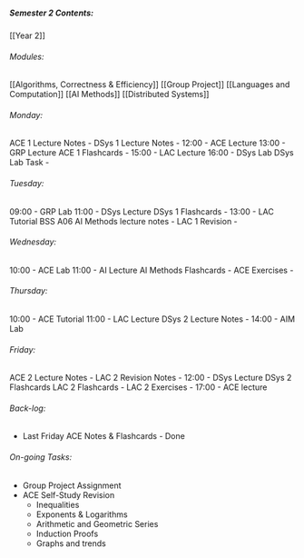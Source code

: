 ##### Semester 2 Contents:
 [[Year 2]]
###### Modules:
 [[Algorithms, Correctness & Efficiency]]
 [[Group Project]]
 [[Languages and Computation]]
 [[AI Methods]]
 [[Distributed Systems]]

###### Monday:
ACE 1 Lecture Notes -
DSys 1 Lecture Notes -
12:00 - ACE Lecture 
13:00 - GRP Lecture
ACE 1 Flashcards -
15:00 - LAC Lecture
16:00 - DSys Lab 
DSys Lab Task - 
###### Tuesday:
09:00 - GRP Lab
11:00 - DSys Lecture
DSys 1 Flashcards -
13:00 - LAC Tutorial BSS A06
AI Methods lecture notes -
LAC 1 Revision -
###### Wednesday:
10:00 - ACE Lab
11:00 - AI Lecture
AI Methods Flashcards -
ACE Exercises -
###### Thursday:
10:00 - ACE Tutorial
11:00 - LAC Lecture
DSys 2 Lecture Notes -
14:00 - AIM Lab
###### Friday:
ACE 2 Lecture Notes -
LAC 2 Revision Notes -
12:00 - DSys Lecture
DSys 2 Flashcards
LAC 2 Flashcards -
LAC 2 Exercises -
17:00 - ACE lecture


###### Back-log:
- Last Friday ACE Notes & Flashcards - Done
###### On-going Tasks:
- Group Project Assignment
- ACE Self-Study Revision
	- Inequalities
	- Exponents & Logarithms
	- Arithmetic and Geometric Series
	- Induction Proofs
	- Graphs and trends